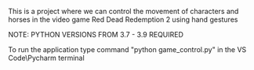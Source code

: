 This is a project where we can control the movement of characters and horses in the video game Red Dead Redemption 2 using hand gestures

NOTE: PYTHON VERSIONS FROM 3.7 - 3.9 REQUIRED

To run the application type command "python game_control.py" in the VS Code\Pycharm terminal
